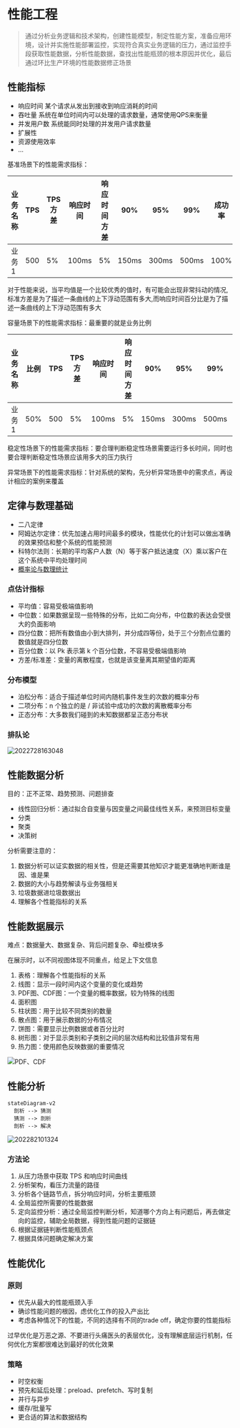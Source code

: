# 性能工程

> 通过分析业务逻辑和技术架构，创建性能模型，制定性能方案，准备应用环境，设计并实施性能部署监控，实现符合真实业务逻辑的压力，通过监控手段获取性能数据，分析性能数据，查找出性能瓶颈的根本原因并优化，最后通过环比生产环境的性能数据修正场景

## 性能指标

- 响应时间 某个请求从发出到接收到响应消耗的时间
- 吞吐量 系统在单位时间内可以处理的请求数量，通常使用QPS来衡量
- 并发用户数 系统能同时处理的并发用户请求数量
- 扩展性
- 资源使用效率
- ...

基准场景下的性能需求指标：

业务名称 | TPS | TPS方差 | 响应时间  | 响应时间方差 | 90%   | 95%   | 99%   | 成功率
---- | --- | ----- | ----- | ------ | ----- | ----- | ----- | ----
业务1  | 500 | 5%    | 100ms | 5%     | 150ms | 300ms | 500ms | 100%


对于性能来说，当平均值是一个比较优秀的值时，有可能会出现非常抖动的情况,标准方差是为了描述一条曲线的上下浮动范围有多大,而响应时间百分比是为了描述一条曲线的上下浮动范围有多大

容量场景下的性能需求指标：最重要的就是业务比例

业务名称|比例 | TPS | TPS方差 | 响应时间  | 响应时间方差 | 90%   | 95%   | 99%   | 成功率
---- | -|--- | ----- | ----- | ------ | ----- | ----- | ----- | ----
业务1  |50%| 500 | 5%    | 100ms | 5%     | 150ms | 300ms | 500ms | 100%

稳定性场景下的性能需求指标：要合理判断稳定性场景需要运行多长时间，同时也要合理判断稳定性场景应该用多大的压力执行

异常场景下的性能需求指标：针对系统的架构，先分析异常场景中的需求点，再设计相应的案例来覆盖

## 定律与数理基础

- 二八定律
- 阿姆达尔定律：优先加速占用时间最多的模块，性能优化的计划可以做出准确的效果预估和整个系统的性能预测
- 科特尔法则：长期的平均客户人数（N）等于客户抵达速度（X）乘以客户在这个系统中平均处理时间
- [概率论与数理统计](/通识/数学/概率论与数理统计.md)

### 点估计指标

- 平均值：容易受极端值影响
- 中位数：如果数据呈现一些特殊的分布，比如二向分布，中位数的表达会受很大的负面影响
- 四分位数：把所有数值由小到大排列，并分成四等份，处于三个分割点位置的数值就是四分位数
- 百分位数：以 Pk 表示第 k 个百分位数，不容易受极端值影响
- 方差/标准差：变量的离散程度，也就是该变量离其期望值的距离

### 分布模型

- 泊松分布：适合于描述单位时间内随机事件发生的次数的概率分布
- 二项分布：n 个独立的是 / 非试验中成功的次数的离散概率分布
- 正态分布：大多数我们碰到的未知数据都呈正态分布状

### 排队论

![2022728163048](/assets/2022728163048.webp)

## 性能数据分析

目的：正不正常、趋势预测、问题排查

- 线性回归分析：通过拟合自变量与因变量之间最佳线性关系，来预测目标变量
- 分类
- 聚类
- 决策树

分析需要注意的：

1. 数据分析可以证实数据的相关性，但是还需要其他知识才能更准确地判断谁是因、谁是果
2. 数据的大小与趋势解读与业务强相关
3. 垃圾数据进垃圾数据出
4. 理解各个性能指标的关系

## 性能数据展示

难点：数据量大、数据复杂、背后问题复杂、牵扯模块多

在展示时，以不同视图体现不同重点，给足上下文信息

1. 表格：理解各个性能指标的关系
2. 线图：显示一段时间内这个变量的变化或趋势
3. PDF图、CDF图：一个变量的概率数据，较为特殊的线图
4. 面积图
5. 柱状图：用于比较不同类别的数量
6. 散点图：用于展示数据的分布情况
7. 饼图：需要显示比例数据或者百分比时
8. 树形图：对于显示类别和子类别之间的层次结构和比较值非常有用
9. 热力图：使用颜色反映数据的重要情况

![PDF、CDF](/assets/2022728172431.webp)

## 性能分析

```mermaid
stateDiagram-v2
  剖析 --> 猜测
  猜测 --> 剖析
  剖析 --> 解决
```

![202282101324](/assets/202282101324.webp)

### 方法论

1. 从压力场景中获取 TPS 和响应时间曲线
2. 分析架构，看压力流量的路径
3. 分析各个链路节点，拆分响应时间，分析主要瓶颈
4. 全局监控所需要的性能数据
5. 定向监控分析：通过全局监控判断分析，知道哪个方向上有问题后，再去做定向的监控，辅助全局数据，得到性能问题的证据链
6. 根据证据链判断性能瓶颈点
7. 根据具体问题确定解决方案

## 性能优化

### 原则

- 优先从最大的性能瓶颈入手
- 确诊性能问题的根因，虑优化工作的投入产出比
- 考虑各种情况下的性能，不同的选择有不同的trade off，确定你要的性能指标

过早优化是万恶之源、不要进行头痛医头的表层优化，没有理解底层运行机制，任何优化方案都很难达到最好的优化效果

### 策略

- 时空权衡
- 预先和延后处理：preload、prefetch、写时复制
- 并行与异步
- 缓存/批量写
- 更合适的算法和数据结构
